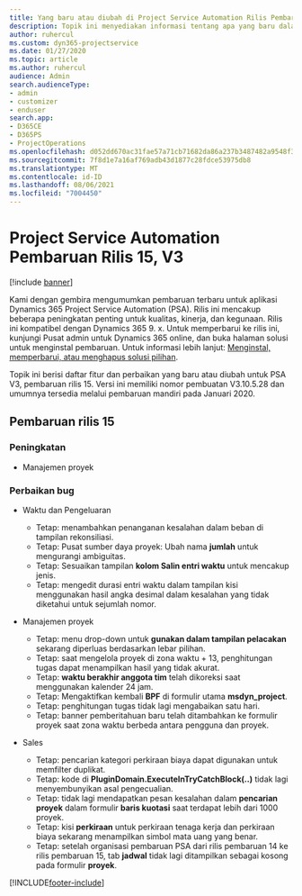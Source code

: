 ```yaml
---
title: Yang baru atau diubah di Project Service Automation Rilis Pembaruan 15, V3
description: Topik ini menyediakan informasi tentang apa yang baru dalam Project Service Automation Rilis Pembaruan 15, V3.
author: ruhercul
ms.custom: dyn365-projectservice
ms.date: 01/27/2020
ms.topic: article
ms.author: ruhercul
audience: Admin
search.audienceType:
- admin
- customizer
- enduser
search.app:
- D365CE
- D365PS
- ProjectOperations
ms.openlocfilehash: d052dd670ac31fae57a71cb71682da86a237b3487482a9548f3fb9e52516c407
ms.sourcegitcommit: 7f8d1e7a16af769adb43d1877c28fdce53975db8
ms.translationtype: MT
ms.contentlocale: id-ID
ms.lasthandoff: 08/06/2021
ms.locfileid: "7004450"
---
```

# <a name="project-service-automation-update-release-15-v3"></a>Project Service Automation Pembaruan Rilis 15, V3

[!include [banner](../includes/psa-now-project-operations.md)]

Kami dengan gembira mengumumkan pembaruan terbaru untuk aplikasi Dynamics 365 Project Service Automation (PSA). Rilis ini mencakup beberapa peningkatan penting untuk kualitas, kinerja, dan kegunaan. Rilis ini kompatibel dengan Dynamics 365 9. x. Untuk memperbarui ke rilis ini, kunjungi Pusat admin untuk Dynamics 365 online, dan buka halaman solusi untuk menginstal pembaruan. Untuk informasi lebih lanjut: [Menginstal, memperbarui, atau menghapus solusi pilihan](/power-platform/admin/install-remove-preferred-solution).

Topik ini berisi daftar fitur dan perbaikan yang baru atau diubah untuk PSA V3, pembaruan rilis 15. Versi ini memiliki nomor pembuatan V3.10.5.28 dan umumnya tersedia melalui pembaruan mandiri pada Januari 2020.

## <a name="update-release-15"></a>Pembaruan rilis 15 

### <a name="enhancements"></a>Peningkatan

- Manajemen proyek

### <a name="bug-fixes"></a>Perbaikan bug

- Waktu dan Pengeluaran

  - Tetap: menambahkan penanganan kesalahan dalam beban di tampilan rekonsiliasi.
  - Tetap: Pusat sumber daya proyek: Ubah nama **jumlah** untuk mengurangi ambiguitas.
  - Tetap: Sesuaikan tampilan **kolom Salin entri waktu** untuk mencakup jenis.
  - Tetap: mengedit durasi entri waktu dalam tampilan kisi menggunakan hasil angka desimal dalam kesalahan yang tidak diketahui untuk sejumlah nomor.

- Manajemen proyek

  - Tetap: menu drop-down untuk **gunakan dalam tampilan pelacakan** sekarang diperluas berdasarkan lebar pilihan.
  - Tetap: saat mengelola proyek di zona waktu + 13, penghitungan tugas dapat menampilkan hasil yang tidak akurat.
  - Tetap: **waktu berakhir anggota tim** telah dikoreksi saat menggunakan kalender 24 jam.
  - Tetap: Mengaktifkan kembali **BPF** di formulir utama **msdyn_project**.
  - Tetap: penghitungan tugas tidak lagi mengabaikan satu hari.
  - Tetap: banner pemberitahuan baru telah ditambahkan ke formulir proyek saat zona waktu berbeda antara pengguna dan proyek.

- Sales

  - Tetap: pencarian kategori perkiraan biaya dapat digunakan untuk memfilter duplikat.
  - Tetap: kode di **PluginDomain.ExecuteInTryCatchBlock(..)** tidak lagi menyembunyikan asal pengecualian.
  - Tetap: tidak lagi mendapatkan pesan kesalahan dalam **pencarian proyek** dalam formulir **baris kuotasi** saat terdapat lebih dari 1000 proyek.
  - Tetap: kisi **perkiraan** untuk perkiraan tenaga kerja dan perkiraan biaya sekarang menampilkan simbol mata uang yang benar.
  - Tetap: setelah organisasi pembaruan PSA dari rilis pembaruan 14 ke rilis pembaruan 15, tab **jadwal** tidak lagi ditampilkan sebagai kosong pada formulir **proyek**.


[!INCLUDE[footer-include](../includes/footer-banner.md)]